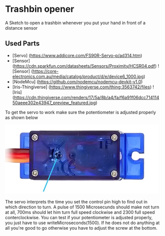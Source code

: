 # Trashbin opener

A Sketch to open a trashbin whenever you put your hand in front of a distance sensor

## Used Parts

* [Servo] (<https://www.addicore.com/FS90R-Servo-p/ad314.htm>)
* [Sensor] (<https://cdn.sparkfun.com/datasheets/Sensors/Proximity/HCSR04.pdf>)
![Sensor] (<https://core-electronics.com.au/media/catalog/product/d/e/device6_1000.jpg>)
* [NodeMcu] (<https://github.com/nodemcu/nodemcu-devkit-v1.0>)
* [Iris-Thingiverse] (<https://www.thingiverse.com/thing:3563742/files>)
![Iris] (<https://cdn.thingiverse.com/renders/17/5a/8b/a4/fa/f6a91f06dcc71411450aeee302e43947_preview_featured.jpg>)

To get the servo to work make sure the potentiometer is adjusted properly as shown below

![Servo position](Documents/right_position.jpg)

The servo interprets the time you set the control pin high to find out in which direction to turn. A pulse of 1500 Microsecunds should make not turn at all, 700ms should let him turn full speed clockwise and 2300 full speed conterclockwise.
You can test if your potentiometer is adjusted properly, you just have to use writeMicroseconds(1500). If he does not do anything at all you're good to go otherwise you have to adjust the screw at the bottom.
